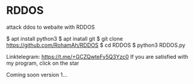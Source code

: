 # RDDOS
attack ddos to webaite with RDDOS

$ apt install python3
$ apt inatall git
$ git clone https://github.com/RohamAh/RDDOS
$ cd RDDOS
$ python3 RDDOS.py

Linktelegram: https://t.me/+GCZQwteFy5Q3Yzc0
If you are satisfied with my program, click on the star

Coming soon version 1...
